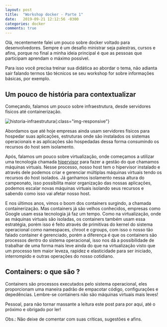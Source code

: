 ```yaml
---
layout: post
title:  "Workshop docker - Parte 1"
date:   2019-09-21 12:12:56 -0300
categories: docker
comments: true
---
```

Olá, recentemente falei um pouco sobre docker voltado para desenvolvedores. Sempre é um desafio ministrar seja palestras, cursos e afins, porque no final a minha ideia principal é que as pessoas que participam aprendam o máximo possível. 

Para isso você precisa treinar sua didática ao abordar o tema, não adianta sair falando termos tão técnicos se seu workshop for sobre informações básicas, por exemplo.

## Um pouco de história para contextualizar

Começando, falamos um pouco sobre infraestrutura, desde servidores físicos até containerização.

![historia-infraestrutura](https://d33wubrfki0l68.cloudfront.net/26a177ede4d7b032362289c6fccd448fc4a91174/eb693/images/docs/container_evolution.svg){:class="img-responsive"}

Abordamos que até hoje empresas ainda usam servidores físicos para hospedar suas aplicações, estruturas onde são instalados os sistemas operacionais e as aplicações são hospedadas dessa forma consumindo os recursos do host sem isolamento.

Após, falamos um pouco sobre virtualização, onde começamos a utilizar uma tecnologia chamada [hipervisor](https://pt.wikipedia.org/wiki/Hipervisor) para fazer a gestão do que chamamos máquinas virtuais. Nesse processo, nosso host tem o hipervisor instalado e através dele podemos criar e gerenciar múltiplas máquinas virtuais tendo os recursos do host isolados. Já ganhamos isolamento nessa altura do campeonato, isso possibilita maior organização das nossas aplicações, podemos escalar novas máquinas virtuais isolando seus recursos e sabendo como isso vai afetar nosso host.

E nos últimos anos, vimos o boom dos containers surgindo, a chamada containerização. Mas containers já são velhos conhecidos, empresas como Google usam essa tecnologia já faz um tempo. Como na virtualização, onde as máquinas virtuais são isoladas, os containers também usam essa estratégia, porém isso é feito através de primitivas do kernel do sistema operacional como namespaces, chroot e cgroups, com isso o nosso tão falado container é gerenciado, porém a diferença é que os containers são processos dentro do sistema operacional, isso nos dá a possibilidade de trabalhar de uma forma mais leve ainda do que na virtualização visto que um processo tem maior leveza, rapidez e elasticidade para ser iniciado, interrompido e outras operações do nosso cotidiano.

## Containers: o que são ?

Containers são processos executados pelo sistema operacional, eles proporcionam uma maneira padrão de empacotar código, configurações e depedências. Lembre-se containers não são máquinas virtuais mais leves! 

Pessoal, para não tornar massante a leitura este post para por aqui, até o próximo e obrigado por ler!

Obs.: Não deixe de comentar com suas críticas, sugestões e afins.
